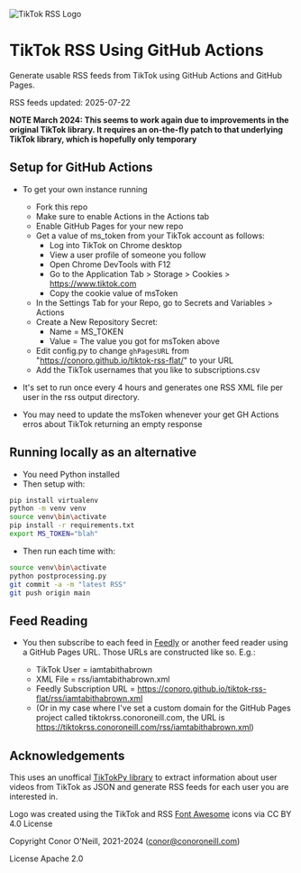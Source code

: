 ![TikTok RSS Logo](https://tiktokrss.conoroneill.com/favicon-32x32.png)
# TikTok RSS Using GitHub Actions

Generate usable RSS feeds from TikTok using GitHub Actions and GitHub Pages.

RSS feeds updated: 2025-07-22

**NOTE March 2024: This seems to work again due to improvements in the original TikTok library. It requires an on-the-fly patch to that underlying TikTok library, which is hopefully only temporary**

## Setup for GitHub Actions
* To get your own instance running
    * Fork this repo
    * Make sure to enable Actions in the Actions tab
    * Enable GitHub Pages for your new repo
    * Get a value of ms_token from your TikTok account as follows:
        * Log into TikTok on Chrome desktop
        * View a user profile of someone you follow
        * Open Chrome DevTools with F12
        * Go to the Application Tab > Storage > Cookies > https://www.tiktok.com
        * Copy the cookie value of msToken
    * In the Settings Tab for your Repo, go to Secrets and Variables > Actions
    * Create a New Repository Secret:
        * Name = MS_TOKEN
        * Value = The value you got for msToken above 
    * Edit config.py to change `ghPagesURL` from "https://conoro.github.io/tiktok-rss-flat/" to your URL
    * Add the TikTok usernames that you like to subscriptions.csv

* It's set to run once every 4 hours and generates one RSS XML file per user in the rss output directory.
* You may need to update the msToken whenever your get GH Actions erros about TikTok returning an empty response

## Running locally as an alternative
* You need Python installed
* Then setup with:

```bash
pip install virtualenv
python -m venv venv
source venv\bin\activate
pip install -r requirements.txt
export MS_TOKEN="blah"
```

* Then run each time with:

```bash
source venv\bin\activate
python postprocessing.py
git commit -a -m "latest RSS"
git push origin main
```

## Feed Reading
* You then subscribe to each feed in [Feedly](https://www.feedly.com) or another feed reader using a GitHub Pages URL. Those URLs are constructed like so. E.g.:

    * TikTok User = iamtabithabrown
    * XML File = rss/iamtabithabrown.xml
    * Feedly Subscription URL = https://conoro.github.io/tiktok-rss-flat/rss/iamtabithabrown.xml
    * (Or in my case where I've set a custom domain for the GitHub Pages project called tiktokrss.conoroneill.com, the URL is https://tiktokrss.conoroneill.com/rss/iamtabithabrown.xml)

## Acknowledgements
This uses an unoffical [TikTokPy library](https://github.com/davidteather/TikTok-Api) to extract information about user videos from TikTok as JSON and generate RSS feeds for each user you are interested in.

Logo was created using the TikTok and RSS [Font Awesome](https://fontawesome.com/license/free) icons via CC BY 4.0 License

Copyright Conor O'Neill, 2021-2024 (conor@conoroneill.com)

License Apache 2.0

